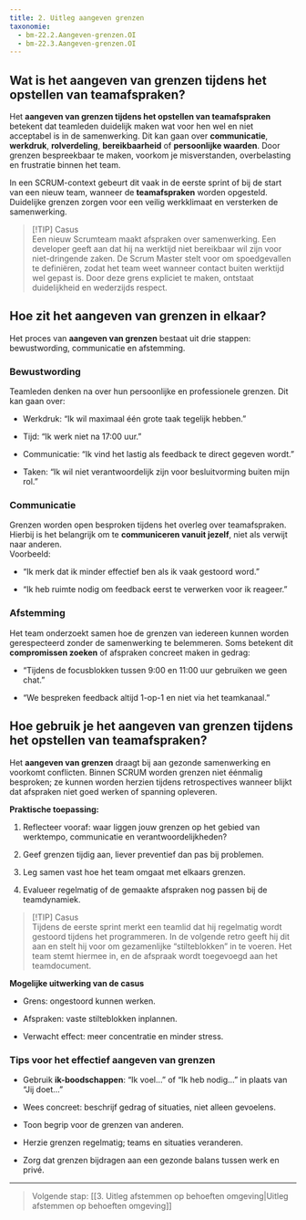 ```yaml
---
title: 2. Uitleg aangeven grenzen
taxonomie:
  - bm-22.2.Aangeven-grenzen.OI
  - bm-22.3.Aangeven-grenzen.OI
---
```

## Wat is het aangeven van grenzen tijdens het opstellen van teamafspraken?
Het **aangeven van grenzen tijdens het opstellen van teamafspraken** betekent dat teamleden duidelijk maken wat voor hen wel en niet acceptabel is in de samenwerking. Dit kan gaan over **communicatie**, **werkdruk**, **rolverdeling**, **bereikbaarheid** of **persoonlijke waarden**. Door grenzen bespreekbaar te maken, voorkom je misverstanden, overbelasting en frustratie binnen het team.

In een SCRUM-context gebeurt dit vaak in de eerste sprint of bij de start van een nieuw team, wanneer de **teamafspraken** worden opgesteld. Duidelijke grenzen zorgen voor een veilig werkklimaat en versterken de samenwerking.

> [!TIP] Casus  
> Een nieuw Scrumteam maakt afspraken over samenwerking. Een developer geeft aan dat hij na werktijd niet bereikbaar wil zijn voor niet-dringende zaken. De Scrum Master stelt voor om spoedgevallen te definiëren, zodat het team weet wanneer contact buiten werktijd wel gepast is. Door deze grens expliciet te maken, ontstaat duidelijkheid en wederzijds respect.

## Hoe zit het aangeven van grenzen in elkaar?

Het proces van **aangeven van grenzen** bestaat uit drie stappen: bewustwording, communicatie en afstemming.

### Bewustwording

Teamleden denken na over hun persoonlijke en professionele grenzen. Dit kan gaan over:

- Werkdruk: “Ik wil maximaal één grote taak tegelijk hebben.”
    
- Tijd: “Ik werk niet na 17:00 uur.”
    
- Communicatie: “Ik vind het lastig als feedback te direct gegeven wordt.”
    
- Taken: “Ik wil niet verantwoordelijk zijn voor besluitvorming buiten mijn rol.”
    

### Communicatie

Grenzen worden open besproken tijdens het overleg over teamafspraken. Hierbij is het belangrijk om te **communiceren vanuit jezelf**, niet als verwijt naar anderen.  
Voorbeeld:

- “Ik merk dat ik minder effectief ben als ik vaak gestoord word.”
    
- “Ik heb ruimte nodig om feedback eerst te verwerken voor ik reageer.”
    

### Afstemming

Het team onderzoekt samen hoe de grenzen van iedereen kunnen worden gerespecteerd zonder de samenwerking te belemmeren. Soms betekent dit **compromissen zoeken** of afspraken concreet maken in gedrag:

- “Tijdens de focusblokken tussen 9:00 en 11:00 uur gebruiken we geen chat.”
    
- “We bespreken feedback altijd 1-op-1 en niet via het teamkanaal.”
    

## Hoe gebruik je het aangeven van grenzen tijdens het opstellen van teamafspraken?

Het **aangeven van grenzen** draagt bij aan gezonde samenwerking en voorkomt conflicten. Binnen SCRUM worden grenzen niet éénmalig besproken; ze kunnen worden herzien tijdens retrospectives wanneer blijkt dat afspraken niet goed werken of spanning opleveren.

**Praktische toepassing:**

1. Reflecteer vooraf: waar liggen jouw grenzen op het gebied van werktempo, communicatie en verantwoordelijkheden?
    
2. Geef grenzen tijdig aan, liever preventief dan pas bij problemen.
    
3. Leg samen vast hoe het team omgaat met elkaars grenzen.
    
4. Evalueer regelmatig of de gemaakte afspraken nog passen bij de teamdynamiek.
    

> [!TIP] Casus  
> Tijdens de eerste sprint merkt een teamlid dat hij regelmatig wordt gestoord tijdens het programmeren. In de volgende retro geeft hij dit aan en stelt hij voor om gezamenlijke “stilteblokken” in te voeren. Het team stemt hiermee in, en de afspraak wordt toegevoegd aan het teamdocument.

**Mogelijke uitwerking van de casus**

- Grens: ongestoord kunnen werken.
    
- Afspraken: vaste stilteblokken inplannen.
    
- Verwacht effect: meer concentratie en minder stress.
    

### Tips voor het effectief aangeven van grenzen

- Gebruik **ik-boodschappen**: “Ik voel…” of “Ik heb nodig…” in plaats van “Jij doet…”
    
- Wees concreet: beschrijf gedrag of situaties, niet alleen gevoelens.
    
- Toon begrip voor de grenzen van anderen.
    
- Herzie grenzen regelmatig; teams en situaties veranderen.
    
- Zorg dat grenzen bijdragen aan een gezonde balans tussen werk en privé.
    

---

> Volgende stap: [[3. Uitleg afstemmen op behoeften omgeving|Uitleg afstemmen op behoeften omgeving]]